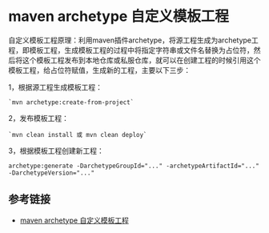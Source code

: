 # maven archetype 自定义模板工程






自定义模板工程原理：利用maven插件archetype，将源工程生成为archetype工程，即模板工程，生成模板工程的过程中将指定字符串或文件名替换为占位符，然后将这个模板工程发布到本地仓库或私服仓库，就可以在创建工程的时候引用这个模板工程，给占位符赋值，生成新的工程，主要以下三步：

  1，根据源工程生成模板工程：

 	`mvn archetype:create-from-project`
  
  2，发布模板工程：

	`mvn clean install 或 mvn clean deploy`
  
  3，根据模板工程创建新工程：

  `archetype:generate -DarchetypeGroupId="..." -archetypeArtifactId="..." -DarchetypeVersion="..."`




## 参考链接

- [maven archetype 自定义模板工程](http://t.zoukankan.com/xzhuo0827-p-12582154.html)